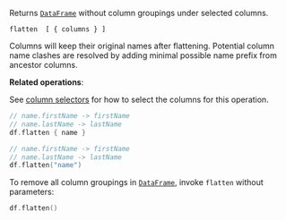 [//]: # (title: flatten)

<!---IMPORT org.jetbrains.kotlinx.dataframe.samples.api.Modify-->

Returns [`DataFrame`](DataFrame.md) without column groupings under selected columns.

```text
flatten  [ { columns } ]
```

Columns will keep their original names after flattening.
Potential column name clashes are resolved by adding minimal possible name prefix from ancestor columns.

**Related operations**: [](groupUngroupFlatten.md)

See [column selectors](ColumnSelectors.md) for how to select the columns for this operation.

<!---FUN flatten-->
<tabs>
<tab title="Properties">

```kotlin
// name.firstName -> firstName
// name.lastName -> lastName
df.flatten { name }
```

</tab>
<tab title="Strings">

```kotlin
// name.firstName -> firstName
// name.lastName -> lastName
df.flatten("name")
```

</tab></tabs>
<inline-frame src="resources/org.jetbrains.kotlinx.dataframe.samples.api.Modify.flatten.html" width="100%"/>
<!---END-->

To remove all column groupings in [`DataFrame`](DataFrame.md), invoke `flatten` without parameters:

<!---FUN flattenAll-->

```kotlin
df.flatten()
```

<inline-frame src="resources/org.jetbrains.kotlinx.dataframe.samples.api.Modify.flattenAll.html" width="100%"/>
<!---END-->
